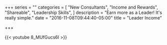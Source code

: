 +++
series = ""
categories = [
  "New Consultants",
  "Income and Rewards",
  "Shareable",
  "Leadership Skills",
]
description = "Earn more as a Leader! It's really simple."
date = "2016-11-08T09:44:40-05:00"
title = "Leader Income"

+++

{{< youtube 8_MUfGucs6I >}}
